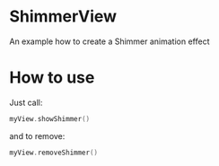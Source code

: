 # ShimmerView
An example how to create a Shimmer animation effect

# How to use
Just call:
```swift
myView.showShimmer()
```
and to remove:
```swift
myView.removeShimmer()
```

